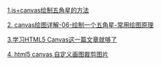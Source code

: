 [1.js+canvas绘制五角星的方法]( https://www.jb51.net/article/78818.htm)

[2. canvas绘图详解-06-绘制一个五角星-常用绘图原理]( https://www.cnblogs.com/wufangfang/p/6373972.html)

[3.学习HTML5 Canvas这一篇文章就够了]( https://blog.csdn.net/u012468376/article/details/73350998)

[4. html5 canvas 自定义画图裁剪图片]( https://www.cnblogs.com/porter/p/10900597.html)
